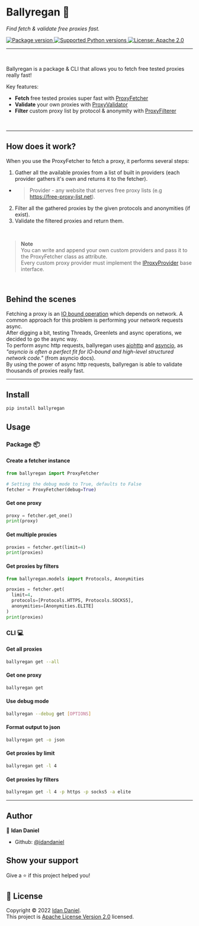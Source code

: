 <h1>Ballyregan 🔷</h1>
<p><em>Find fetch & validate free proxies fast.</em></p>

<p>
  <a href="https://pypi.org/project/ballyregan" target="_blank">
      <img src="https://img.shields.io/pypi/v/ballyregan?label=pypi%20package" alt="Package version">
  </a>
  <a href="https://pypi.org/project/ballyregan" target="_blank">
      <img src="https://img.shields.io/pypi/pyversions/ballyregan.svg?color=%2334D058" alt="Supported Python versions">
  </a>
  <a href="https://pypi.org/project/ballyregan" target="_blank">
      <img src="https://img.shields.io/badge/license-Apache%202.0-yellow" alt="License: Apache 2.0">
  </a>
</p>

---

<br>

Ballyregan is a package & CLI that allows you to fetch free tested proxies really fast!

Key features:
  * **Fetch** free tested proxies super fast with [ProxyFetcher](https://github.com/idandaniel/ballyregan/blob/main/src/ballyregan/fetcher.py)
  * **Validate** your own proxies with [ProxyValidator](https://github.com/idandaniel/ballyregan/blob/main/src/ballyregan/validator.py)
  * **Filter** custom proxy list by protocol & anonymity with [ProxyFilterer](https://github.com/idandaniel/ballyregan/blob/main/src/ballyregan/filterer.py)

<br>

---

## How does it work?
When you use the ProxyFetcher to fetch a proxy, it performs several steps:
1. Gather all the available proxies from a list of built in providers (each provider gathers it's own and returns it to the fetcher).

  - > Provider - any website that serves free proxy lists (e.g https://free-proxy-list.net).

2. Filter all the gathered proxies by the given protocols and anonymities (if exist).
3. Validate the filtered proxies and return them.

<br>

> **Note** <br>
> You can write and append your own custom providers and pass it to the ProxyFetcher class as attribute. <br>
> Every custom proxy provider must implement the [IProxyProvider](https://github.com/idandaniel/ballyregan/blob/main/src/ballyregan/providers/interface.py) base interface.

<br>

## Behind the scenes
Fetching a proxy is an [IO bound operation](https://en.wikipedia.org/wiki/I/O_bound) which depends on network. A common approach for this problem is performing your network requests async. <br>
After digging a bit, testing Threads, Greenlets and async operations, we decided to go the async way. <br>
To perform async http requests, ballyregan uses [aiohttp](https://docs.aiohttp.org/en/stable/) and [asyncio](https://docs.python.org/3/library/asyncio.html),
as <em>"asyncio is often a perfect fit for IO-bound and high-level structured network code."</em> (from asyncio docs). <br>
By using the power of async http requests, ballyregan is able to validate thousands of proxies really fast. <br>

---

## Install

```sh
pip install ballyregan
```

## Usage

### Package 📦

#### Create a fetcher instance
```python
from ballyregan import ProxyFetcher

# Setting the debug mode to True, defaults to False
fetcher = ProxyFetcher(debug=True)
```

#### Get one proxy
```python
proxy = fetcher.get_one()
print(proxy)
```

#### Get multiple proxies
```python
proxies = fetcher.get(limit=4)
print(proxies)
```

#### Get proxies by filters
```python
from ballyregan.models import Protocols, Anonymities

proxies = fetcher.get(
  limit=4,
  protocols=[Protocols.HTTPS, Protocols.SOCKS5],
  anonymities=[Anonymities.ELITE]
)
print(proxies)
```

### CLI 💻

#### Get all proxies
```sh
ballyregan get --all
```

#### Get one proxy
```sh
ballyregan get
```

#### Use debug mode
```sh
ballyregan --debug get [OPTIONS]
```

#### Format output to json
```sh
ballyregan get -o json
```

#### Get proxies by limit
```sh
ballyregan get -l 4
```

#### Get proxies by filters
```sh
ballyregan get -l 4 -p https -p socks5 -a elite
```

---

## Author

👤 **Idan Daniel**

* Github: [@idandaniel](https://github.com/idandaniel)

## Show your support

Give a ⭐️ if this project helped you!

## 📝 License

Copyright © 2022 [Idan Daniel](https://github.com/idandaniel).<br />
This project is [Apache License Version 2.0](https://www.apache.org/licenses/LICENSE-2.0) licensed.

